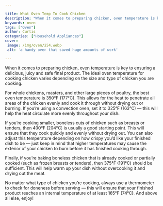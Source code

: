```yaml
---

title: What Oven Temp To Cook Chicken
description: "When it comes to preparing chicken, oven temperature is key to ensuring a delicious, juicy and safe final product. The ideal oven ...get more info"
keywords: oven
tags: ["Oven"]
author: Curtis
categories: ["Household Appliances"]
cover: 
 image: /img/oven/254.webp
 alt: 'a handy oven that saved huge amounts of work'

---
```


When it comes to preparing chicken, oven temperature is key to ensuring a delicious, juicy and safe final product. The ideal oven temperature for cooking chicken varies depending on the size and type of chicken you are cooking.

For whole chickens, roasters, and other large pieces of poultry, the best oven temperature is 350°F (177°C). This allows for the heat to penetrate all areas of the chicken evenly and cook it through without drying out or burning. If you’re using a convection oven, set it to 325°F (163°C) — this will help the heat circulate more evenly throughout your dish.

If you’re cooking smaller, boneless cuts of chicken such as breasts or tenders, then 400°F (204°C) is usually a good starting point. This will ensure that they cook quickly and evenly without drying out. You can also adjust this temperature depending on how crispy you’d like your finished dish to be — just keep in mind that higher temperatures may cause the exterior of your chicken to burn before it has finished cooking through.

Finally, if you’re baking boneless chicken that is already cooked or partially cooked (such as frozen breasts or tenders), then 375°F (191°C) should be sufficient. This will help warm up your dish without overcooking it and drying out the meat. 

No matter what type of chicken you’re cooking, always use a thermometer to check for doneness before serving — this will ensure that your finished product reaches an internal temperature of at least 165°F (74°C). And above all else, enjoy!
